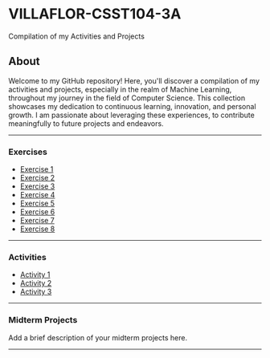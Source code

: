 # VILLAFLOR-CSST104-3A

Compilation of my Activities and Projects

## About

Welcome to my GitHub repository! Here, you'll discover a compilation of my activities and projects, especially in the realm of Machine Learning, throughout my journey in the field of Computer Science. This collection showcases my dedication to continuous learning, innovation, and personal growth. I am passionate about leveraging these experiences, to contribute meaningfully to future projects and endeavors.

---

### Exercises

- [Exercise 1](https://github.com/miiciiii/VILLAFLOR-CSST104-3A/blob/main/3A-VILLAFLOR-EXER1.ipynb)
- [Exercise 2](https://github.com/miiciiii/VILLAFLOR-CSST104-3A/blob/main/3A-VILLAFLOR-EXER2.ipynb)
- [Exercise 3](https://github.com/miiciiii/VILLAFLOR-CSST104-3A/blob/main/3A-VILLAFLOR-EXER3.ipynb)
- [Exercise 4](https://github.com/miiciiii/VILLAFLOR-CSST104-3A/blob/main/3A-VILLAFLOR-EXER4.ipynb)
- [Exercise 5](https://github.com/miiciiii/VILLAFLOR-CSST104-3A/blob/main/3A-VILLAFLOR-EXER5.ipynb)
- [Exercise 6](https://github.com/miiciiii/VILLAFLOR-CSST104-3A/blob/main/3A-VILLAFLOR-EXER6.ipynb)
- [Exercise 7](https://github.com/miiciiii/VILLAFLOR-CSST104-3A/blob/main/3A-VILLAFLOR-EXER7.ipynb)
- [Exercise 8](https://github.com/miiciiii/VILLAFLOR-CSST104-3A/blob/main/3A-VILLAFLOR-EXER8.ipynb)

---

### Activities

- [Activity 1](#activity-1)
- [Activity 2](#activity-2)
- [Activity 3](#activity-3)

---

### Midterm Projects

Add a brief description of your midterm projects here.

---
